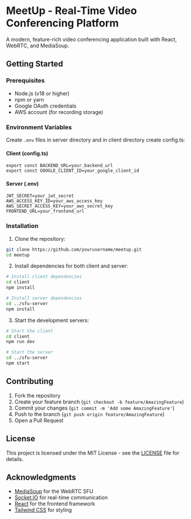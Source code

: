 # MeetUp - Real-Time Video Conferencing Platform

A modern, feature-rich video conferencing application built with React, WebRTC, and MediaSoup.

## Getting Started

### Prerequisites

- Node.js (v18 or higher)
- npm or yarn
- Google OAuth credentials
- AWS account (for recording storage)

### Environment Variables

Create `.env` files in server directory and in client directory create config.ts:

#### Client (config.ts)
```
export const BACKEND_URL=your_backend_url
export const GOOGLE_CLIENT_ID=your_google_client_id
```

#### Server (.env)
```
JWT_SECRET=your_jwt_secret
AWS_ACCESS_KEY_ID=your_aws_access_key
AWS_SECRET_ACCESS_KEY=your_aws_secret_key
FRONTEND_URL=your_frontend_url
```

### Installation

1. Clone the repository:
```bash
git clone https://github.com/yourusername/meetup.git
cd meetup
```

2. Install dependencies for both client and server:
```bash
# Install client dependencies
cd client
npm install

# Install server dependencies
cd ../sfu-server
npm install
```

3. Start the development servers:

```bash
# Start the client
cd client
npm run dev

# Start the server
cd ../sfu-server
npm start
```


## Contributing

1. Fork the repository
2. Create your feature branch (`git checkout -b feature/AmazingFeature`)
3. Commit your changes (`git commit -m 'Add some AmazingFeature'`)
4. Push to the branch (`git push origin feature/AmazingFeature`)
5. Open a Pull Request

## License

This project is licensed under the MIT License - see the [LICENSE](LICENSE) file for details.

## Acknowledgments

- [MediaSoup](https://mediasoup.org/) for the WebRTC SFU
- [Socket.IO](https://socket.io/) for real-time communication
- [React](https://reactjs.org/) for the frontend framework
- [Tailwind CSS](https://tailwindcss.com/) for styling

